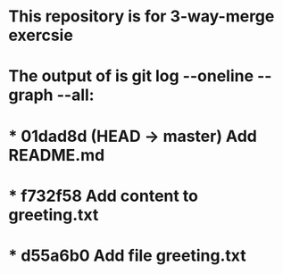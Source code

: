 # This repository is for 3-way-merge exercsie
# The output of is git log --oneline --graph --all:
# * 01dad8d (HEAD -> master) Add README.md
# * f732f58 Add content to greeting.txt
# * d55a6b0 Add file greeting.txt
